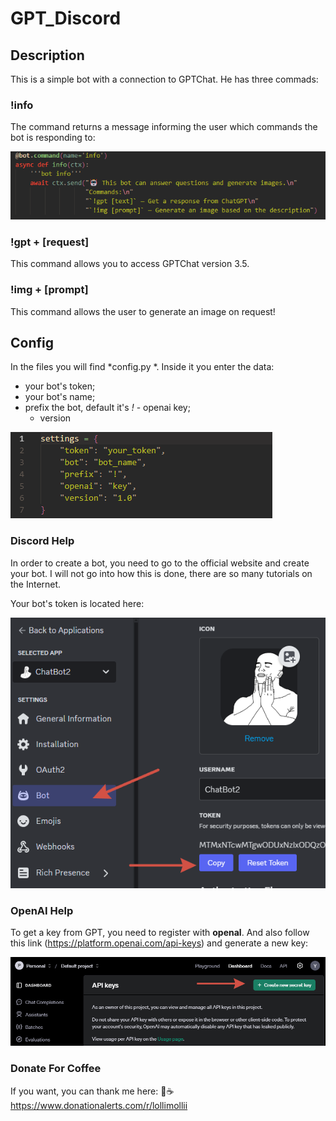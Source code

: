# GPT_Discord

## Description
This is a simple bot with a connection to GPTChat.
He has three commads:

### !info 

The command returns a message informing the user which commands the bot is responding to:

![alt text](https://github.com/YuioiuY/GPT_Discord/blob/main/resgit/info.png)

### !gpt + [request]

This command allows you to access GPTChat version 3.5.

### !img + [prompt]

This command allows the user to generate an image on request!

## Config

In the files you will find *config.py *. Inside it you enter the data:
 - your bot's token;
  - your bot's name;
   - prefix the bot, default it's *!*
    - openai key;
     - version

![alt text](https://github.com/YuioiuY/GPT_Discord/blob/main/resgit/config.png)

### Discord Help

In order to create a bot, you need to go to the official website and create your bot. I will not go into how this is done, there are so many tutorials on the Internet.

Your bot's token is located here:

![alt text](https://github.com/YuioiuY/GPT_Discord/blob/main/resgit/bh.png)

### OpenAI Help

To get a key from GPT, you need to register with **openal**. And also follow this link (https://platform.openai.com/api-keys) and generate a new key:

![alt text](https://github.com/YuioiuY/GPT_Discord/blob/main/resgit/oh.png)

### Donate For Сoffee
If you want, you can thank me here:
💸☕ https://www.donationalerts.com/r/lollimollii